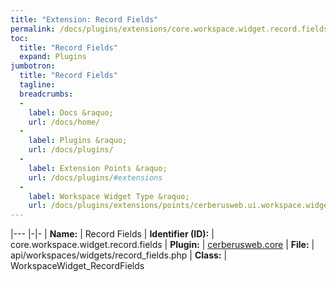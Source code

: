 ```yaml
---
title: "Extension: Record Fields"
permalink: /docs/plugins/extensions/core.workspace.widget.record.fields/
toc:
  title: "Record Fields"
  expand: Plugins
jumbotron:
  title: "Record Fields"
  tagline: 
  breadcrumbs:
  -
    label: Docs &raquo;
    url: /docs/home/
  -
    label: Plugins &raquo;
    url: /docs/plugins/
  -
    label: Extension Points &raquo;
    url: /docs/plugins/#extensions
  -
    label: Workspace Widget Type &raquo;
    url: /docs/plugins/extensions/points/cerberusweb.ui.workspace.widget/
---
```


|---
|-|-
| **Name:** | Record Fields
| **Identifier (ID):** | core.workspace.widget.record.fields
| **Plugin:** | [cerberusweb.core](/docs/plugins/cerberusweb.core/)
| **File:** | api/workspaces/widgets/record_fields.php
| **Class:** | WorkspaceWidget_RecordFields

